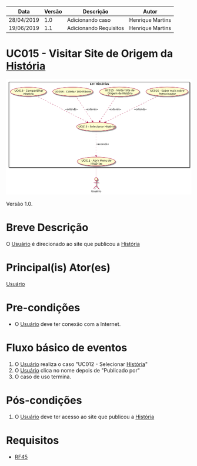 | Data       | Versão  | Descrição       | Autor            |
| ---------- | ------- | --------------- | ---------------- |
| 28/04/2019 | 1.0 | Adicionando caso | Henrique Martins |
| 19/06/2019 | 1.1 | Adicionando Requisitos | Henrique Martins |


# UC015 - Visitar Site de Origem da [História](https://github.com/requisitos-2019-1/Ribon/blob/master/Modelagem%20de%20Requisitos/Lexicos/LX014_Historia.md)


![diagrama](Ler_Historia.png)

Versão 1.0.

# Breve Descrição
O [Usuário](https://github.com/requisitos-2019-1/Ribon/blob/master/Modelagem%20de%20Requisitos/Lexicos/LX031_Usuário.md) é direcionado ao site que publicou a [História](https://github.com/requisitos-2019-1/Ribon/blob/master/Modelagem%20de%20Requisitos/Lexicos/LX014_Historia.md)

# Principal(is) Ator(es)
[Usuário](https://github.com/requisitos-2019-1/Ribon/blob/master/Modelagem%20de%20Requisitos/Lexicos/LX031_Usuário.md)

# Pre-condições
- O [Usuário](https://github.com/requisitos-2019-1/Ribon/blob/master/Modelagem%20de%20Requisitos/Lexicos/LX031_Usuário.md) deve ter conexão com a Internet.

# Fluxo básico de eventos
1. O [Usuário](https://github.com/requisitos-2019-1/Ribon/blob/master/Modelagem%20de%20Requisitos/Lexicos/LX031_Usuário.md) realiza o caso "UC012 - Selecionar [História](https://github.com/requisitos-2019-1/Ribon/blob/master/Modelagem%20de%20Requisitos/Lexicos/LX014_Historia.md)"
1. O [Usuário](https://github.com/requisitos-2019-1/Ribon/blob/master/Modelagem%20de%20Requisitos/Lexicos/LX031_Usuário.md) clica no nome depois de "Publicado por"
1. O caso de uso termina.


# Pós-condições
1. O [Usuário](https://github.com/requisitos-2019-1/Ribon/blob/master/Modelagem%20de%20Requisitos/Lexicos/LX031_Usuário.md) deve ter acesso ao site que publicou a [História](https://github.com/requisitos-2019-1/Ribon/blob/master/Modelagem%20de%20Requisitos/Lexicos/LX014_Historia.md)

# Requisitos

- [RF45](https://github.com/requisitos-2019-1/Ribon/blob/master/Requisitos/Requisitos_Funcionais.md#RF45)